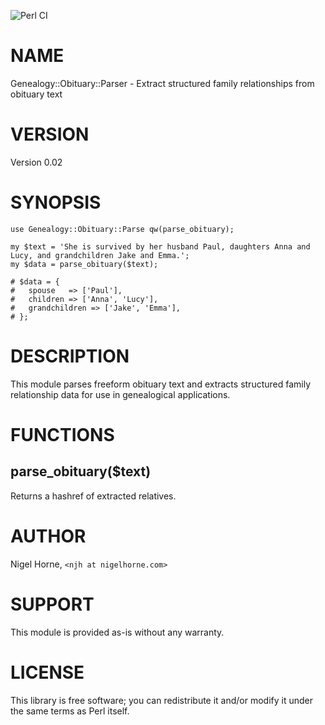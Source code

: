 ![Perl CI](https://github.com/nigelhorne/Genealogy-Obituary-Parser/actions/workflows/test.yml/badge.svg)

# NAME

Genealogy::Obituary::Parser - Extract structured family relationships from obituary text

# VERSION

Version 0.02

# SYNOPSIS

    use Genealogy::Obituary::Parse qw(parse_obituary);

    my $text = 'She is survived by her husband Paul, daughters Anna and Lucy, and grandchildren Jake and Emma.';
    my $data = parse_obituary($text);

    # $data = {
    #   spouse   => ['Paul'],
    #   children => ['Anna', 'Lucy'],
    #   grandchildren => ['Jake', 'Emma'],
    # };

# DESCRIPTION

This module parses freeform obituary text and extracts structured family relationship data
for use in genealogical applications.

# FUNCTIONS

## parse\_obituary($text)

Returns a hashref of extracted relatives.

# AUTHOR

Nigel Horne, `<njh at nigelhorne.com>`

# SUPPORT

This module is provided as-is without any warranty.

# LICENSE

This library is free software; you can redistribute it and/or modify it under the same terms as Perl itself.
